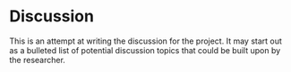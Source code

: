 # Discussion


This is an attempt at writing the discussion for the project.  It may start out as a bulleted list of potential discussion topics that could be built upon by the researcher.
